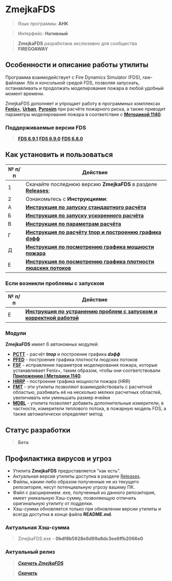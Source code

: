 # ZmejkaFDS

> Язык программы: **AHK**

> Интерфейс: **Нативный**

> **ZmejkaFDS** разработана экслюзивно для сообщества **FIREGOAWAY**

## Особенности и описание работы утилиты
Программа взаимодействует с Fire Dynamics Simulator (FDS), raw-файлами .fds и консольной средой FDS, позволяя запускать, останавливать и продолжать моделирование пожара в любой удобный момент времени.

ZmejkaFDS дополняет и упрощает работу в программных комплексах [**Fenix+**](https://mst.su/fenix3/), [**Urban**](https://urbanpo.ru/), [**Pyrosim**](https://pyrosim.ru/polevaya-model-pozhara) при расчёте пожарного риска, а также приводит параметры моделирования пожара в соответствие с [**Методикой 1140**](https://ivo.garant.ru/#/document/406577165/paragraph/185/doclist/198/1/0/0/методика%201140:0).

### Поддерживаемые версии FDS
> [**FDS 6.9.1**](https://github.com/firemodels/fds/releases/tag/FDS-6.9.1)
> [**FDS 6.9.0**](https://github.com/firemodels/fds/releases/tag/FDS-6.9.0)
> [**FDS 6.8.0**](https://github.com/firemodels/fds/releases/tag/FDS-6.8.0)

## Как установить и пользоваться
|	№ п/п	|	Действие	|
|---------|---------|
|	1	|	Скачайте последнюю версию **ZmejkaFDS** в разделе [**Releases**](https://github.com/firegoaway/Zmejka/releases);	|
|	2	|	Ознакомьтесь с **Инструкциями**:	|
|	А	|	[**Инструкция по запуску стандартного расчёта**](https://github.com/firegoaway/Zmejka/blob/main/Zmejka_v0.12.21/ug/Инструкция%20по%20запуску%20стандартного%20расчёта.md)	|
|	Б	|	[**Инструкция по запуску ускоренного расчёта**](https://github.com/firegoaway/Zmejka/blob/main/Zmejka_v0.12.21/ug/Инструкция%20по%20запуску%20ускоренного%20расчёта.md)	|
|	В	|	[**Инструкция по параметрам расчёта**](https://github.com/firegoaway/Zmejka/blob/main/Zmejka_v0.12.21/ug/Инструкция%20по%20параметрам%20расчёта.md)	|
|	Г	|	[**Инструкция по расчёту tпор и построению графика dэфф**](https://github.com/firegoaway/Zmejka/blob/main/Zmejka_v0.12.21/ug/Инструкция%20по%20расчёту%20tпор%20и%20построению%20графика%20dэфф.md)	|
|	Д	|	[**Инструкция по посмотрению графика мощности пожара**](https://github.com/firegoaway/Zmejka/blob/main/Zmejka_v0.12.21/ug/Инструкция%20по%20посмотрению%20графика%20мощности%20пожара.md)	|
|	Е	|	[**Инструкция по посмотрению графика плотности людских потоков**](https://github.com/firegoaway/Zmejka/blob/main/Zmejka_v0.12.21/ug/Инструкция%20по%20посмотрению%20графика%20плотности%20людских%20потоков.md)	|


### Если возникли проблемы с запуском
|	№ п/п	|	Действие	|
|---------|---------|
|	Е	|	[**Инструкция по устранению проблем с запуском и корректной работой**](https://github.com/firegoaway/Zmejka/blob/main/Zmejka_v0.12.21/misc/Инструкция.txt)	|

### Модули
**ZmejkaFDS** имеет 6 автономных модулей:
- [**PCTT**](https://github.com/firegoaway/Plot_CSV_Time_Threshhold) - расчёт ***tпор*** и построение графика ***dэфф***
- [**PFED**](https://github.com/firegoaway/Plot_Fenix_Evac_Density) - построение графика плотности людских потоков
- [**FSF**](https://github.com/firegoaway/Fds_SURF_fix) - исправление параметров моделирования пожара, которые устанавливает Fenix+, таким образом, чтобы они соответствовали [**Приложению I Методики 1140**](https://ivo.garant.ru/#/document/406577165/paragraph/185/doclist/198/1/0/0/методика%201140:0).
- [**HRRP**](https://github.com/firegoaway/Heat_Release_Rate_Plot) - построение графика мощности пожара (HRR)
- [**FMT**](https://github.com/firegoaway/FDS_Mesh_Tools) - эти утилиты позволяют взаимодействовать с расчетной областью, разбивать её на несколько мелких расчетных областей, увеличивать или уменьшать размер ячейки
- [**MDBL**](https://github.com/firegoaway/FDS_MDB_LineMaker) - утилита позволяет добавить дополнительные измерители, в частности, измерители теплового потока, в пожарную модель FDS, а также автоматически определяет метод

## Статус разработки
> **Бета**

## Профилактика вирусов и угроз
- Утилита **ZmejkaFDS** предоставляется "как есть".
- Актуальная версия утилиты доступна в разделе [Releases](https://github.com/firegoaway/Zmejka/releases).
- Файлы, каким-либо образом полученные не из текущего репозитория, несут потенциальную угрозу вашему ПК.
- Файл с расширением .exe, полученный из данного репозитория, имеет уникальную Хэш-сумму, позволяющую отличить оригинальную утилиту от подделки.
- Хэш-сумма обновляется только при обновлении версии утилиты и всегда доступна в конце файла **README.md**.

### Актуальная Хэш-сумма
> ZmejkaFDS.exe - **0bdf8b5928e6d99a8dc3ee6ffb2066e0**

### Актуальный релиз
> [***Скачать ZmejkaFDS***](https://github.com/firegoaway/Zmejka/releases/download/zmejkav01221/Zmejka_v0.12.21.zip)

> [***Скачать***](https://github.com/firegoaway/Zmejka/releases/download/zmejkav01221/Zmejka_v0.12.21.zip)
